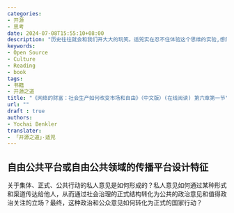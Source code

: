 ```yaml
---
categories:
- 开源
- 思考
date: 2024-07-08T15:55:10+08:00
description: "历史往往就会和我们开大大的玩笑。适兕实在忍不住体验这个思维的实验,想象虚拟的历史，于是尝试花几个月的时间翻译。Enjoy！Happy Reading～"
keywords:
- Open Source
- Culture
- Reading
- book
tags:
- 书籍
- 开源之道
title: "《网络的财富：社会生产如何改变市场和自由》（中文版）(在线阅读) 第六章第一节"
url: ""
draft : true
authors:
- Yochai Benkler
translater:
- 「开源之道」·适兕
---
```


## 自由公共平台或自由公共领域的传播平台设计特征

关于集体、正式、公共行动的私人意见是如何形成的？私人意见如何通过某种形式和渠道传达给他人，从而通过社会治理的正式结构转化为公共的政治意见和值得政治关注的立场？最终，这种政治和公众意见如何转化为正式的国家行动？